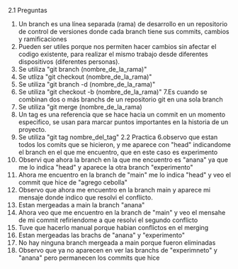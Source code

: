 2.1 Preguntas
1. Un branch es una línea separada (rama) de desarrollo en un repositorio de control de versiones donde cada branch tiene sus commits, cambios y ramificaciones
2. Pueden ser utiles porque nos permiten hacer cambios sin afectar el codigo existente, para realizar el mismo trabajo desde diferentes dispositivos (diferentes personas).
3. Se utiliza "git branch (nombre_de_la_rama)"
4. Se utliza "git checkout  (nombre_de_la_rama)"
5. Se utiliza "git branch -d  (nombre_de_la_rama)"
6. Se utiliza "git checkout -b (nombre_de_la_rama)"
7.Es cuando se combinan dos o más branchs de un repositorio git en una sola branch
8. Se utiliza "git merge  (nombre_de_la_rama)
9. Un tag es una referencia que se hace hacia un commit en un momento especifico, se usan para marcar puntos importantes en la historia de un proyecto.
10. Se utiliza "git tag nombre_del_tag"
2.2 Practica
6.observo que estan todos los comits que se hicieron, y me aparece con "head" indicandome el branch en el que me encuentro, que en este caso es experimento
10. Observi que ahora la branch en la que me encuentro es "anana" ya que me lo indica "head" y aparece la otra branch "experimento"
13. Ahora me encuentro en la branch de "main" me lo indica "head" y veo el commit que hice de "agrego cebolla"
15. Observo que ahora me encuentro en la branch main y aparece mi mensaje donde indico que resolvi el conflicto.
16. Estan mergeadas a main la branch "anana"
18. Ahora veo que me encuentro en la branch de "main" y veo el mensahe de mi commit refiriendome a que resolvi el segundo conflicto
19. Tuve que hacerlo manual porque habian conflictos en el merging
20. Estan mergeadas las brachs de "anana" y "experimento"
23. No hay ninguna branch mergeada a main porque fueron eliminadas
24. Observo que ya no aparecen en ver las branchs de "experimneto" y "anana" pero permanecen los commits que hice

